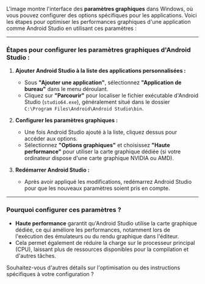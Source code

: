 L'image montre l'interface des **paramètres graphiques** dans Windows, où vous pouvez configurer des options spécifiques pour les applications. Voici les étapes pour optimiser les performances graphiques d'une application comme Android Studio en utilisant ces paramètres :

---

### Étapes pour configurer les paramètres graphiques d'Android Studio :

1. **Ajouter Android Studio à la liste des applications personnalisées :**
   - Sous **"Ajouter une application"**, sélectionnez **"Application de bureau"** dans le menu déroulant.
   - Cliquez sur **"Parcourir"** pour localiser le fichier exécutable d'Android Studio (`studio64.exe`), généralement situé dans le dossier `C:\Program Files\Android\Android Studio\bin`.

2. **Configurer les paramètres graphiques :**
   - Une fois Android Studio ajouté à la liste, cliquez dessus pour accéder aux options.
   - Sélectionnez **"Options graphiques"** et choisissez **"Haute performance"** pour utiliser la carte graphique dédiée (si votre ordinateur dispose d'une carte graphique NVIDIA ou AMD).

3. **Redémarrer Android Studio :**
   - Après avoir appliqué les modifications, redémarrez Android Studio pour que les nouveaux paramètres soient pris en compte.

---

### Pourquoi configurer ces paramètres ?
- **Haute performance** garantit qu'Android Studio utilise la carte graphique dédiée, ce qui améliore les performances, notamment lors de l'exécution des émulateurs ou du rendu graphique dans l'éditeur.
- Cela permet également de réduire la charge sur le processeur principal (CPU), laissant plus de ressources disponibles pour la compilation et d'autres tâches.

Souhaitez-vous d'autres détails sur l'optimisation ou des instructions spécifiques à votre configuration ?